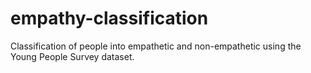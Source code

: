 # empathy-classification
Classification of people into empathetic and non-empathetic using the Young People Survey dataset.
